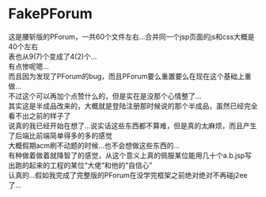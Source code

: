 # FakePForum
这是腰斩版的PForum，一共60个文件左右...合并同一个jsp页面的js和css大概是40个左右<br>
表也从9(7)个变成了4(2)个...<br>
有点惨呢嗯...<br>
而且因为发现了PForum的bug，而且PForum要么重置要么在现在这个基础上重做...<br>
不过这个可以再加个点赞什么的，但是实在是没那个心情整了...<br>
其实这是半成品改来的，大概就是登陆注册那时候说的那个半成品，虽然已经完全看不出之前的样子了<br>
说真的我已经开始在想了...说实话这些东西都不算难，但是真的太麻烦，而且产生了后端比前端简单得多的多的感觉<br>
大概假期acm刷不动题的时候...也不会想做这些东西的...<br>
有种做着做着就降智了的感觉，从这个意义上真的佩服某位能用几十个a.b.jsp写出跑的起来的工程的某位“大佬”和他的“自信心”<br>
认真的...假如我完成了完整版的PForum在没学完框架之前绝对绝对不再碰j2ee了...<br>
